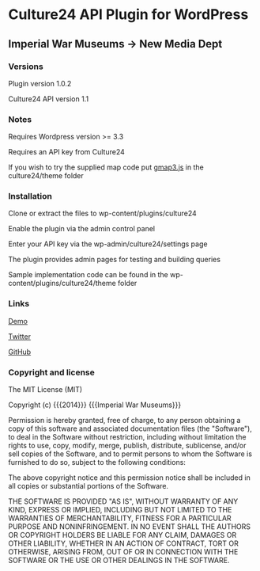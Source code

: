# Culture24 API Plugin for WordPress

## Imperial War Museums -> New Media Dept

### Versions

Plugin version 1.0.2 

Culture24 API version 1.1


### Notes

Requires Wordpress version >= 3.3

Requires an API key from Culture24

If you wish to try the supplied map code put [gmap3.js](https://github.com/jbdemonte/gmap3) in the culture24/theme folder

### Installation

Clone or extract the files to wp-content/plugins/culture24

Enable the plugin via the admin control panel

Enter your API key via the wp-admin/culture24/settings page

The plugin provides admin pages for testing and building queries

Sample implementation code can be found in the wp-content/plugins/culture24/theme folder


### Links

[Demo](http://www.1914.org/)

[Twitter](https://twitter.com/I_W_M)

[GitHub](https://github.com/iwmdigital/wp_culture24)


### Copyright and license

The MIT License (MIT)

Copyright (c) {{{2014}}} {{{Imperial War Museums}}}

Permission is hereby granted, free of charge, to any person obtaining a copy of
this software and associated documentation files (the "Software"), to deal in
the Software without restriction, including without limitation the rights to
use, copy, modify, merge, publish, distribute, sublicense, and/or sell copies of
the Software, and to permit persons to whom the Software is furnished to do so,
subject to the following conditions:

The above copyright notice and this permission notice shall be included in all
copies or substantial portions of the Software.

THE SOFTWARE IS PROVIDED "AS IS", WITHOUT WARRANTY OF ANY KIND, EXPRESS OR
IMPLIED, INCLUDING BUT NOT LIMITED TO THE WARRANTIES OF MERCHANTABILITY, FITNESS
FOR A PARTICULAR PURPOSE AND NONINFRINGEMENT. IN NO EVENT SHALL THE AUTHORS OR
COPYRIGHT HOLDERS BE LIABLE FOR ANY CLAIM, DAMAGES OR OTHER LIABILITY, WHETHER
IN AN ACTION OF CONTRACT, TORT OR OTHERWISE, ARISING FROM, OUT OF OR IN
CONNECTION WITH THE SOFTWARE OR THE USE OR OTHER DEALINGS IN THE SOFTWARE.
